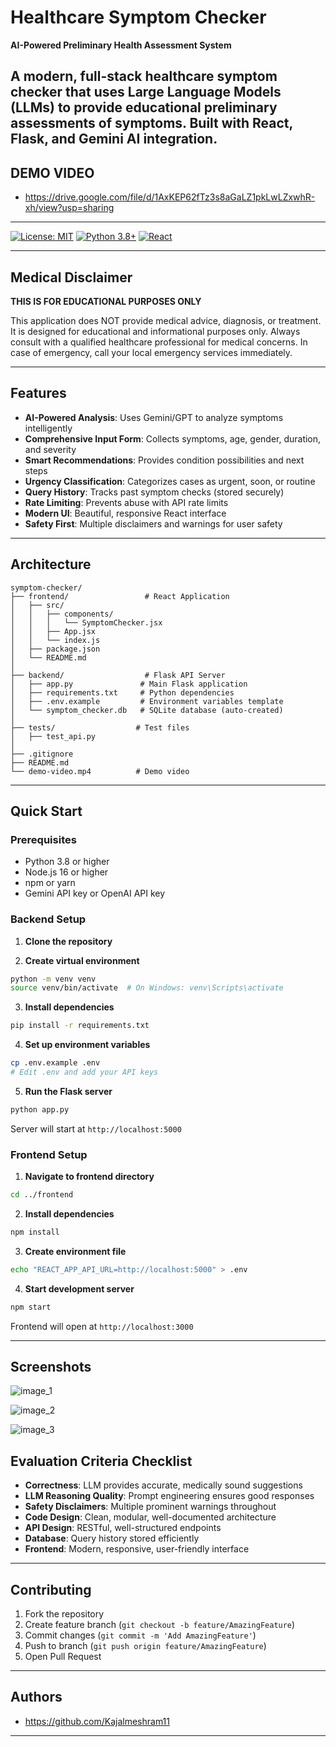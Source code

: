 #  Healthcare Symptom Checker

**AI-Powered Preliminary Health Assessment System**

A modern, full-stack healthcare symptom checker that uses Large Language Models (LLMs) to provide educational preliminary assessments of symptoms. Built with React, Flask, and Gemini AI integration.
---
## DEMO VIDEO
- https://drive.google.com/file/d/1AxKEP62fTz3s8aGaLZ1pkLwLZxwhR-xh/view?usp=sharing
---
[![License: MIT](https://img.shields.io/badge/License-MIT-yellow.svg)](https://opensource.org/licenses/MIT)
[![Python 3.8+](https://img.shields.io/badge/python-3.8+-blue.svg)](https://www.python.org/downloads/)
[![React](https://img.shields.io/badge/react-18.0+-61dafb.svg)](https://reactjs.org/)

---

## Medical Disclaimer

**THIS IS FOR EDUCATIONAL PURPOSES ONLY**

This application does NOT provide medical advice, diagnosis, or treatment. It is designed for educational and informational purposes only. Always consult with a qualified healthcare professional for medical concerns. In case of emergency, call your local emergency services immediately.

---

##  Features

- **AI-Powered Analysis**: Uses Gemini/GPT to analyze symptoms intelligently
- **Comprehensive Input Form**: Collects symptoms, age, gender, duration, and severity
- **Smart Recommendations**: Provides condition possibilities and next steps
- **Urgency Classification**: Categorizes cases as urgent, soon, or routine
- **Query History**: Tracks past symptom checks (stored securely)
- **Rate Limiting**: Prevents abuse with API rate limits
- **Modern UI**: Beautiful, responsive React interface
- **Safety First**: Multiple disclaimers and warnings for user safety

---

##  Architecture

```
symptom-checker/
├── frontend/                 # React Application
│   ├── src/
│   │   ├── components/
│   │   │   └── SymptomChecker.jsx
│   │   ├── App.jsx
│   │   └── index.js
│   ├── package.json
│   └── README.md
│
├── backend/                  # Flask API Server
│   ├── app.py               # Main Flask application
│   ├── requirements.txt     # Python dependencies
│   ├── .env.example         # Environment variables template
│   └── symptom_checker.db   # SQLite database (auto-created)
│
├── tests/                  # Test files
│   ├── test_api.py
│  
├── .gitignore
├── README.md
└── demo-video.mp4          # Demo video
```
---

##  Quick Start

### Prerequisites

- Python 3.8 or higher
- Node.js 16 or higher
- npm or yarn
- Gemini API key or OpenAI API key

### Backend Setup

1. **Clone the repository**

2. **Create virtual environment**
```bash
python -m venv venv
source venv/bin/activate  # On Windows: venv\Scripts\activate
```

3. **Install dependencies**
```bash
pip install -r requirements.txt
```

4. **Set up environment variables**
```bash
cp .env.example .env
# Edit .env and add your API keys
```

5. **Run the Flask server**
```bash
python app.py
```

Server will start at `http://localhost:5000`

### Frontend Setup

1. **Navigate to frontend directory**
```bash
cd ../frontend
```

2. **Install dependencies**
```bash
npm install
```

3. **Create environment file**
```bash
echo "REACT_APP_API_URL=http://localhost:5000" > .env
```

4. **Start development server**
```bash
npm start
```

Frontend will open at `http://localhost:3000`

---

##  Screenshots

![image_1](Screenshots/image_1.png)

![image_2](Screenshots/image_2.png)

![image_3](Screenshots/image_3.png)



##  Evaluation Criteria Checklist

-  **Correctness**: LLM provides accurate, medically sound suggestions
-  **LLM Reasoning Quality**: Prompt engineering ensures good responses
-  **Safety Disclaimers**: Multiple prominent warnings throughout
-  **Code Design**: Clean, modular, well-documented architecture
-  **API Design**: RESTful, well-structured endpoints
-  **Database**: Query history stored efficiently
-  **Frontend**: Modern, responsive, user-friendly interface

---
##  Contributing

1. Fork the repository
2. Create feature branch (`git checkout -b feature/AmazingFeature`)
3. Commit changes (`git commit -m 'Add AmazingFeature'`)
4. Push to branch (`git push origin feature/AmazingFeature`)
5. Open Pull Request

---

##  Authors

- https://github.com/Kajalmeshram11

---
